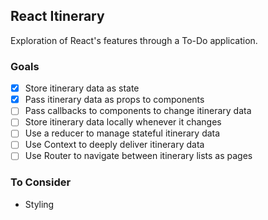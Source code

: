 ## React Itinerary

Exploration of React's features through a To-Do application.

### Goals
* [x] Store itinerary data as state
* [x] Pass itinerary data as props to components
* [ ] Pass callbacks to components to change itinerary data
* [ ] Store itinerary data locally whenever it changes
* [ ] Use a reducer to manage stateful itinerary data
* [ ] Use Context to deeply deliver itinerary data
* [ ] Use Router to navigate between itinerary lists as pages

### To Consider
- Styling